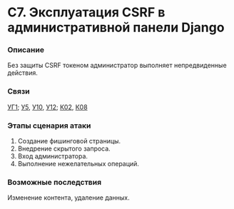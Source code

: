 # С7. Эксплуатация CSRF в административной панели Django

### **Описание**

Без защиты CSRF токеном администратор выполняет непредвиденные действия.

### **Связи**

[УГ1](../../ugrozy/perechen-ugroz-sistemy/ug1.-narushenie-autentifikacii-api.md); [У5](../../uyazvimosti/perechen-uyazvimostei-sistemy/u5.-otsutstvie-zagolovka-x-content-type-options.md), [У10](../../uyazvimosti/perechen-uyazvimostei-sistemy/u10.-otkrytye-administrativnye-interfeisy-django-admin-bez-2fa.md), [У12](../../uyazvimosti/perechen-uyazvimostei-sistemy/u12.-otsutstvie-blokirovki-ip-posle-5-neudachnykh-popytok-vkhoda.md); [К02](../../struktura-sistemy/komponenty-sistemy/k02.-virtualnaya-mashina-dlya-veb-prilozheniya-i-api.md), [К08](../../struktura-sistemy/komponenty-sistemy/k08.-bezopasnost-i-monitoring.md)

### **Этапы сценария атаки**

1. Создание фишинговой страницы.
2. Внедрение скрытого запроса.
3. Вход администратора.
4. Выполнение нежелательных операций.

### **Возможные последствия**

Изменение контента, удаление данных.
